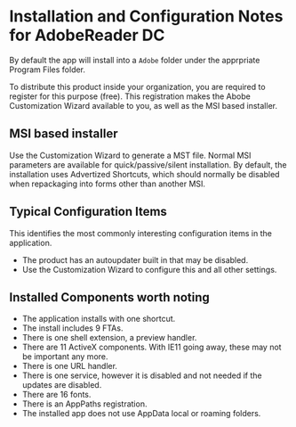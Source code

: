 # Installation and Configuration Notes for AdobeReader DC
By default the app will install into a `Adobe` folder under the apprpriate Program Files folder.

To distribute this product inside your organization, you are required to register for this purpose (free).  This registration makes the Abobe Customization Wizard available to you, as well as the MSI based installer.


## MSI based installer

Use the Customization Wizard to generate a MST file. Normal MSI parameters are available for quick/passive/silent installation.  By default, the installation uses Advertized Shortcuts, which should normally be disabled when repackaging into forms other than another MSI.

## Typical Configuration Items 

This identifies the most commonly interesting configuration items in the application.

* The product has an autoupdater built in that may be disabled.
* Use the Customization Wizard to configure this and all other settings.

## Installed Components worth noting

* The application installs with one shortcut. 
* The install includes 9 FTAs.
* There is one shell extension, a preview handler.
* There are 11 ActiveX components.  With IE11 going away, these may not be important any more.
* There is one URL handler.
* There is one service, however it is disabled and not needed if the updates are disabled.
* There are 16 fonts.
* There is an AppPaths registration.
* The installed app does not use AppData local or roaming folders.